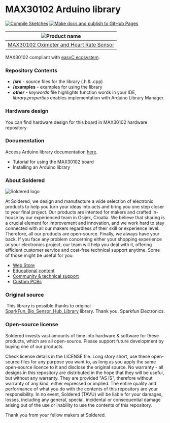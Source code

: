 # MAX30102 Arduino library

[![Compile Sketches](http://github-actions.40ants.com/e-radionicacom/Soldered-MAX30102-Heart-Rate-Arduino-Library/matrix.svg?branch=dev&only=Compile%20Sketches)](https://github.com/e-radionicacom/Soldered-MAX30102-Heart-Rate-Arduino-Library/actions/workflows/compile_test.yml)
[![Make docs and publish to GitHub Pages](https://github.com/e-radionicacom/Soldered-MAX30102-Heart-Rate-Arduino-Library/actions/workflows/make_docs.yml/badge.svg?branch=dev)](https://github.com/e-radionicacom/Soldered-MAX30102-Heart-Rate-Arduino-Library/actions/workflows/make_docs.yml)

| ![Product name](https://upload.wikimedia.org/wikipedia/commons/8/8f/Example_image.svg) |
| :---------------------------------------------------------------------------------------------: |
| [MAX30102 Oximeter and Heart Rate Sensor](https://www.solde.red/333137)                                                            |

MAX30102 compliant with [easyC ecosystem](https://www.soldered.com/easyC). 

### Repository Contents
- **/src** - source files for the library (.h & .cpp)
- **/examples** - examples for using the library
- ***other*** - *keywords* file highlights function words in your IDE, *library.properties* enables implementation with Arduino Library Manager.

### Hardware design
You can find hardware design for this board in MAX30102 hardware repository

### Documentation

Access Arduino library documentation [here](https://e-radionicacom.github.io/Soldered-MAX30102-Heart-Rate-Arduino-Library/).

- Tutorial for using the MAX30102 board
- Installing an Arduino library

### About Soldered
![Soldered logo](https://raw.githubusercontent.com/e-radionicacom/Soldered-MAX30102-Heart-Rate-Arduino-Library/dev/extras/Logo%20horizontal-2.svg)

At Soldered, we design and manufacture a wide selection of electronic products to help you turn your ideas into acts and bring you one step closer to your final project. Our products are intented for makers and crafted in-house by our experienced team in Osijek, Croatia. We believe that sharing is a crucial element for improvement and innovation, and we work hard to stay connected with all our makers regardless of their skill or experience level. Therefore, all our products are open-source. Finally, we always have your back. If you face any problem concerning either your shopping experience or your electronics project, our team will help you deal with it, offering efficient customer service and cost-free technical support anytime. Some of those might be useful for you:

- [Web Store](https://www.soldered.com)
- [Educational content](https://learn.soldered.com)
- [Community & technical support](https://community.soldered.com)
- [Custom PCBs](https://pcb.soldered.com)


### Original source
​
This library is possible thanks to original [SparkFun_Bio_Sensor_Hub_Library](https://github.com/sparkfun/SparkFun_Bio_Sensor_Hub_Library) library. Thank you, Sparkfun Electronics. 


### Open-source license
Soldered invests vast amounts of time into hardware & software for these products, which are all open-source. Please support future development by buying one of our products. 

Check license details in the LICENSE file. Long story short, use these open-source files for any purpose you want to, as long as you apply the same open-source licence to it and disclose the original source. No warranty - all designs in this repository are distributed in the hope that they will be useful, but without any warranty. They are provided "AS IS", therefore without warranty of any kind, either expressed or implied. The entire quality and performance of what you do with the contents of this repository are your responsibility. In no event, Soldered (TAVU) will be liable for your damages, losses, including any general, special, incidental or consequential damage arising out of the use or inability to use the contents of this repository. 

Thank you from your fellow makers at Soldered.

